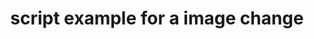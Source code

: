 ---
layout: article
title: script example for a image change
description: 
  - This template shows how you can interactively exchange images from local or web resources.
lang: en
weight: 50
isDraft: false
ref: Script_Change_Image
category:
  - Script
  - Scripting
image: Script_Change_Image_EN.png
download: Script_Change_Image_EN.pbmx
overview_description:
overview_benefits:
overview_data_sources:
---